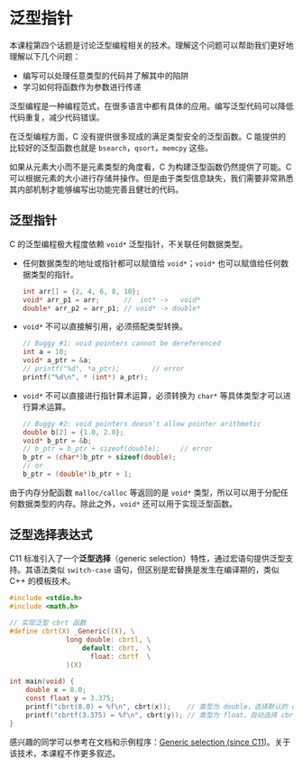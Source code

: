 # 泛型指针

本课程第四个话题是讨论泛型编程相关的技术。理解这个问题可以帮助我们更好地理解以下几个问题：

- 编写可以处理任意类型的代码并了解其中的陷阱
- 学习如何将函数作为参数进行传递

泛型编程是一种编程范式，在很多语言中都有具体的应用。编写泛型代码可以降低代码重复，减少代码错误。

在泛型编程方面，C 没有提供很多现成的满足类型安全的泛型函数。C 能提供的比较好的泛型函数也就是 `bsearch`，`qsort`，`memcpy` 这些。

如果从元素大小而不是元素类型的角度看，C 为构建泛型函数仍然提供了可能。C 可以根据元素的大小进行存储并操作。但是由于类型信息缺失，我们需要非常熟悉其内部机制才能够编写出功能完善且健壮的代码。

## 泛型指针

C 的泛型编程极大程度依赖 `void*` 泛型指针，不关联任何数据类型。

- 任何数据类型的地址或指针都可以赋值给 `void*`；`void*` 也可以赋值给任何数据类型的指针。

    ```c
    int arr[] = {2, 4, 6, 8, 10};
    void* arr_p1 = arr;      //  int* ->   void*  
    double* arr_p2 = arr_p1; // void* -> double*
    ```

- `void*` 不可以直接解引用，必须搭配类型转换。

    ```c
    // Buggy #1: void pointers cannot be dereferenced
    int a = 10;
    void* a_ptr = &a;
    // printf("%d", *a_ptr);        // error
    printf("%d\n", * (int*) a_ptr);
    ```

- `void*` 不可以直接进行指针算术运算，必须转换为 `char*` 等具体类型才可以进行算术运算。

    ```c
    // Buggy #2: void pointers doesn’t allow pointer arithmetic
    double b[2] = {1.0, 2.0};
    void* b_ptr = &b;
    // b_ptr = b_ptr + sizeof(double);     // error
    b_ptr = (char*)b_ptr + sizeof(double);
    // or
    b_ptr = (double*)b_ptr + 1;
    ```

由于内存分配函数 `malloc/calloc` 等返回的是 `void*` 类型，所以可以用于分配任何数据类型的内存。除此之外，`void*` 还可以用于实现泛型函数。

## 泛型选择表达式

C11 标准引入了一个**泛型选择**（generic selection）特性，通过宏语句提供泛型支持。其语法类似 `switch-case` 语句，但区别是宏替换是发生在编译期的，类似 C++ 的模板技术。

```c
#include <stdio.h>
#include <math.h>
 
// 实现泛型 cbrt 函数
#define cbrt(X) _Generic((X), \
              long double: cbrtl, \
                  default: cbrt,  \
                    float: cbrtf  \
              )(X)
 
int main(void) {
    double x = 8.0;
    const float y = 3.375;
    printf("cbrt(8.0) = %f\n", cbrt(x));    // 类型为 double，选择默认的 cbrt 函数
    printf("cbrtf(3.375) = %f\n", cbrt(y)); // 类型为 float，自动选择 cbrtf 函数
}
```

感兴趣的同学可以参考在文档和示例程序：[Generic selection (since C11)](https://en.cppreference.com/w/c/language/generic)。关于该技术，本课程不作更多叙述。
